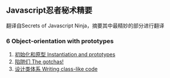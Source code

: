 ## Javascript忍者秘术精要
翻译自Secrets of Javascript Ninja，摘要其中最精妙的部分进行翻译

### 6 Object-orientation with prototypes

1. [初始化和原型 Instantiation and prototypes](https://github.com/flybywind/SecretsOfJavaScriptNinja/blob/master/Object-orientation%20with%20prototypes/6.1.md)
2. [陷阱们 The gotchas!](https://github.com/flybywind/SecretsOfJavaScriptNinja/blob/master/Object-orientation%20with%20prototypes/6.2.md)
3. [设计类体系 Writing class-like code](https://github.com/flybywind/SecretsOfJavaScriptNinja/blob/master/Object-orientation%20with%20prototypes/6.3.md)

